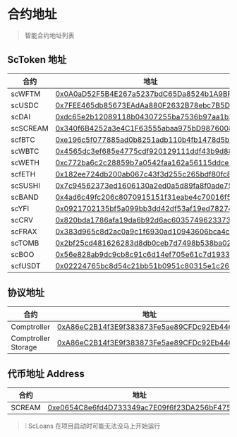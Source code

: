 # 合约地址
> 智能合约地址列表

## ScToken 地址

| 合约     | 地址                                                                                                                 | ScLoans |
| -------- | -------------------------------------------------------------------------------------------------------------------- | ------- |
| scWFTM   | [0x0A0aD52F5B4E267a5237bdC65Da8524b1A9BF75B](https://ftmscan.com/address/0x0A0aD52F5B4E267a5237bdC65Da8524b1A9BF75B) | Yes     |
| scUSDC   | [0x7FEE465db85673EAdAa880F2632B78ebc7B5D2E3](https://ftmscan.com/address/0x7FEE465db85673EAdAa880F2632B78ebc7B5D2E3) | Yes     |
| scDAI    | [0xdc65e2b12089118b04307255ba7536b97aa1b33c](https://ftmscan.com/address/0xdc65e2b12089118b04307255ba7536b97aa1b33c) | Yes     |
| scSCREAM | [0x340f6B4252a3e4C1F63555abaa975bD98760086a](https://ftmscan.com/address/0x340f6B4252a3e4C1F63555abaa975bD98760086a) | No      |
| scfBTC   | [0xe196c5f077885ad0b8251adb110b4fb1478d5bd3](https://ftmscan.com/token/0xe196c5f077885ad0b8251adb110b4fb1478d5bd3)   | Yes     |
| scWBTC   | [0x4565dc3ef685e4775cdf920129111ddf43b9d882](https://ftmscan.com/token/0x4565dc3ef685e4775cdf920129111ddf43b9d882)   | Yes     |
| scWETH   | [0xc772ba6c2c28859b7a0542faa162a56115ddce25](https://ftmscan.com/token/0xc772ba6c2c28859b7a0542faa162a56115ddce25)   | Yes     |
| scfETH   | [0x182ee724db200ab067c43f3d255c265bdf80fc8a](https://ftmscan.com/token/0x182ee724db200ab067c43f3d255c265bdf80fc8a)   | Yes     |
| scSUSHI  | [0x7c94562373ed1606130a2ed0a5d89fa8f0ade75c](https://ftmscan.com/token/0x7c94562373ed1606130a2ed0a5d89fa8f0ade75c)   | No      |
| scBAND   | [0x4ad6c49fc206c8070915151f31eabe4c70016f55](https://ftmscan.com/token/0x4ad6c49fc206c8070915151f31eabe4c70016f55)   | No      |
| scYFI    | [0x0921702135bf5a099bb3dd42df53af19ed782747](https://ftmscan.com/token/0x0921702135bf5a099bb3dd42df53af19ed782747)   | No      |
| scCRV    | [0x820bda1786afa19da6b92d6ac603574962337326](https://ftmscan.com/token/0x820bda1786afa19da6b92d6ac603574962337326)   | No      |
| scFRAX   | [0x383d965c8d2ac0a9c1f6930ad10943606bca4cb7](https://ftmscan.com/token/0x383d965c8d2ac0a9c1f6930ad10943606bca4cb7)   | No      |
| scTOMB   | [0x2bf25cd481626283d8db0ceb7d7498b538ba027e](https://ftmscan.com/token/0x2bf25cd481626283d8db0ceb7d7498b538ba027e)   | No      |
| scBOO    | [0x56e828ab9dc9cb8c91c6d14ef705e61c7d1933a0](https://ftmscan.com/token/0x56e828ab9dc9cb8c91c6d14ef705e61c7d1933a0)   | No      |
| scfUSDT  | [0x02224765bc8d54c21bb51b0951c80315e1c263f9](https://ftmscan.com/token/0x02224765bc8d54c21bb51b0951c80315e1c263f9)   | Yes     |

## 协议地址

| 合约                | 地址                                                                                                                 |
| ------------------- | -------------------------------------------------------------------------------------------------------------------- |
| Comptroller         | [0xA86eC2B14f3E9f383873Fe5ae89CFDc92Eb446F0](https://ftmscan.com/address/0xA86eC2B14f3E9f383873Fe5ae89CFDc92Eb446F0) |
| Comptroller Storage | [0xA86eC2B14f3E9f383873Fe5ae89CFDc92Eb446F0](https://ftmscan.com/address/0xA86eC2B14f3E9f383873Fe5ae89CFDc92Eb446F0) |

## 代币地址 Address

| 合约   | 地址                                                                                                                 |
| ------ | -------------------------------------------------------------------------------------------------------------------- |
| SCREAM | [0xe0654C8e6fd4D733349ac7E09f6f23DA256bF475](https://ftmscan.com/address/0xe0654C8e6fd4D733349ac7E09f6f23DA256bF475) |

> ❕ ScLoans 在项目启动时可能无法没马上开始运行
